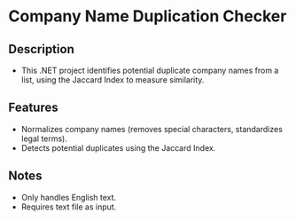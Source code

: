 # Company Name Duplication Checker

## Description
- This .NET project identifies potential duplicate company names from a list, using the Jaccard Index to measure similarity.

## Features
- Normalizes company names (removes special characters, standardizes legal terms).
- Detects potential duplicates using the Jaccard Index.
  
## Notes
- Only handles English text.
- Requires text file as input.
